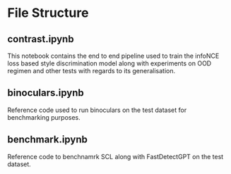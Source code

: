 # File Structure 

## contrast.ipynb 

This notebook contains the end to end pipeline used to train the infoNCE loss based style discrimination model along with experiments on OOD regimen and other tests with regards to its generalisation.

## binoculars.ipynb

Reference code used to run binoculars on the test dataset for benchmarking purposes.

## benchmark.ipynb

Reference code to benchnamrk SCL along with FastDetectGPT on the test dataset.